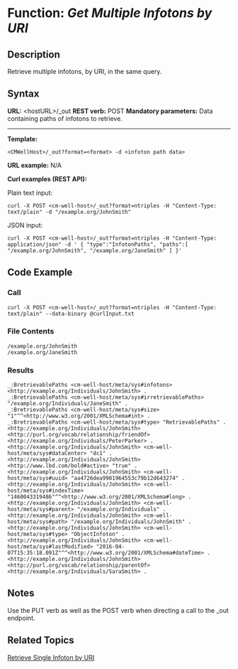 # Function: *Get Multiple Infotons by URI* #

## Description ##
Retrieve multiple infotons, by URI, in the same query.

## Syntax ##

**URL:** \<hostURL\>/_out
**REST verb:** POST
**Mandatory parameters:** Data containing paths of infotons to retrieve.

----------

**Template:**

    <CMWellHost>/_out?format=<format> -d <infoton path data>

**URL example:** N/A

**Curl examples (REST API):**

Plain text input:

    curl -X POST <cm-well-host>/_out?format=ntriples -H "Content-Type: text/plain" -d "/example.org/JohnSmith"
	
JSON input:

    curl -X POST <cm-well-host>/_out?format=ntriples -H "Content-Type: application/json" -d ' { "type":"InfotonPaths", "paths":[ "/example.org/JohnSmith", "/example.org/JaneSmith" ] }'

## Code Example ##

### Call ###

    curl -X POST <cm-well-host>/_out?format=ntriples -H "Content-Type: text/plain" --data-binary @curlInput.txt

### File Contents ###

    /example.org/JohnSmith
    /example.org/JaneSmith
    
### Results ###

    _:BretrievablePaths <cm-well-host/meta/sys#infotons> <http://example.org/Individuals/JohnSmith> .
    _:BretrievablePaths <cm-well-host/meta/sys#irretrievablePaths> "/example.org/Individuals/JaneSmith" .
    _:BretrievablePaths <cm-well-host/meta/sys#size> "1"^^<http://www.w3.org/2001/XMLSchema#int> .
    _:BretrievablePaths <cm-well-host/meta/sys#type> "RetrievablePaths" .
    <http://example.org/Individuals/JohnSmith> <http://purl.org/vocab/relationship/friendOf> <http://example.org/Individuals/PeterParker> .
    <http://example.org/Individuals/JohnSmith> <cm-well-host/meta/sys#dataCenter> "dc1" .
    <http://example.org/Individuals/JohnSmith> <http://www.lbd.com/bold#active> "true" .
    <http://example.org/Individuals/JohnSmith> <cm-well-host/meta/sys#uuid> "aa4726dea9981964553c79b12d643274" .
    <http://example.org/Individuals/JohnSmith> <cm-well-host/meta/sys#indexTime> "1460043319486"^^<http://www.w3.org/2001/XMLSchema#long> .
    <http://example.org/Individuals/JohnSmith> <cm-well-host/meta/sys#parent> "/example.org/Individuals" .
    <http://example.org/Individuals/JohnSmith> <cm-well-host/meta/sys#path> "/example.org/Individuals/JohnSmith" .
    <http://example.org/Individuals/JohnSmith> <cm-well-host/meta/sys#type> "ObjectInfoton" .
    <http://example.org/Individuals/JohnSmith> <cm-well-host/meta/sys#lastModified> "2016-04-07T15:35:18.091Z"^^<http://www.w3.org/2001/XMLSchema#dateTime> .
    <http://example.org/Individuals/JohnSmith> <http://purl.org/vocab/relationship/parentOf> <http://example.org/Individuals/SaraSmith> .

## Notes ##
Use the PUT verb as well as the POST verb when directing a call to the _out endpoint.

## Related Topics ##
[Retrieve Single Infoton by URI](API.Get.GetSingleInfotonByURI.md)

